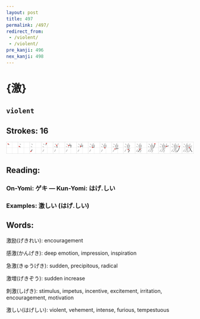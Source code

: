 ```yaml
---
layout: post
title: 497
permalink: /497/
redirect_from:
 - /violent/
 - /violent/
pre_kanji: 496
nex_kanji: 498
---
```


# {激}

## `violent`

## Strokes: 16

<div class="stroke"><img src="../images/E6BF80.png" /></div>

## Reading:

### On-Yomi: ゲキ &mdash; Kun-Yomi: はげ.しい

### Examples: 激しい (はげ.しい)

## Words:

激励(げきれい): encouragement

感激(かんげき): deep emotion, impression, inspiration

急激(きゅうげき): sudden, precipitous, radical

激増(げきぞう): sudden increase

刺激(しげき): stimulus, impetus, incentive, excitement, irritation, encouragement, motivation

激しい(はげしい): violent, vehement, intense, furious, tempestuous
